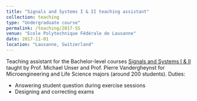 ```yaml
---
title: "Signals and Systems I & II teaching assistant"
collection: teaching
type: "Undergraduate course"
permalink: /teaching/2017-SS
venue: "Ecole Polytechnique Fédérale de Lausanne"
date: 2017-11-01
location: "Lausanne, Switzerland"
---
```

Teaching assistant for the Bachelor-level courses [Signals and Systems I & II](http://bigwww.epfl.ch/teaching/courses/signalsystem_mt.html) taught by Prof. Michael Unser and Prof. Pierre Vandergheynst for Microengineering and Life Science majors (around 200 students). Duties:
* Answering student question during exercise sessions
* Designing and correcting exams
